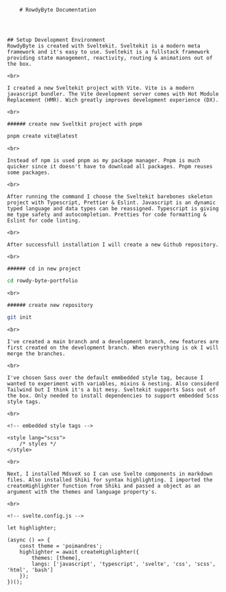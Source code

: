         # RowdyByte Documentation




    ## Setup Development Environment
    RowdyByte is created with Sveltekit. Sveltekit is a modern meta framework and it's easy to use. Sveltekit is a fullstack framework providing state management, reactivity, routing & animations out of the box.

    <br>

    I created a new Sveltekit project with Vite. Vite is a modern javascript bundler. The Vite development server comes with Hot Module Replacement (HMR). Wich greatly improves development experience (DX).

    <br>

    ###### create new Sveltkit project with pnpm

```bash
pnpm create vite@latest
```

    <br>

    Instead of npm is used pnpm as my package manager. Pnpm is much quicker since it doesn't have to download all packages. Pnpm reuses some packages.

    <br>

    After running the command I choose the Sveltekit barebones skeleton project with Typescript, Prettier & Eslint. Javascript is an dynamic typed language and data types can be reassigned. Typescript is giving me type safety and autocompletion. Pretties for code formatting & Eslint for code linting.

    <br>

    After successfull installation I will create a new Github repository.

    <br>

    ###### cd in new project

```bash
cd rowdy-byte-portfolio
```

    <br>

    ###### create new repository

```bash
git init
```

    <br>

    I've created a main branch and a development branch, new features are first created on the development branch. When everything is ok I will merge the branches.

    <br>

    I've chosen Sass over the default emmbedded style tag, because I wanted to experiment with variables, mixins & nesting. Also considerd Tailwind but I think it's a bit mesy. Sveltekit supports Sass out of the box. Only needed to install dependencies to support embedded Scss style tags.

    <br>

```svelte
<!-- embedded style tags -->

<style lang="scss">
	/* styles */
</style>
```

    <br>

    Next, I installed MdsveX so I can use Svelte components in markdown files. Also installed Shiki for syntax highlighting. I imported the createHighlighter function from Shiki and passed a object as an argument with the themes and language property's.

    <br>

```svelte
<!-- svelte.config.js -->

let highlighter;

(async () => {
	const theme = 'poimandres';
	highlighter = await createHighlighter({
		themes: [theme],
		langs: ['javascript', 'typescript', 'svelte', 'css', 'scss', 'html', 'bash']
	});
})();
```
